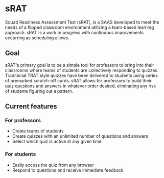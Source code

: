 # sRAT

Squad Readiness Assessment Test (sRAT), is a SAAS developed to meet the needs of a flipped classroom environment utilizing a team-based learning approach. sRAT is a work in progress with continuous improvements occurring as scheduling allows.

## Goal

sRAT's primary goal is to be a simple tool for professors to bring into their classrooms where teams of students are collectively responding to quizzes. Traditional TRAT style quizzes have been delivered to students using series of premarked scratch-off cards. sRAT allows for professors to build their quiz questions and answers in whatever order desired, eliminating any risk of students figuring out a pattern.

## Current features

### For professors
* Create teams of students
* Create quizzes with an unlimited number of questions and answers
* Select which quiz is active at any given time

### For students
* Easily access the quiz from any browser
* Respond to questions and receive immediate feedback
